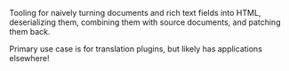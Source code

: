 Tooling for naively turning documents and rich text fields into HTML, deserializing them, combining them with source documents, and patching them back.

Primary use case is for translation plugins, but likely has applications elsewhere!

